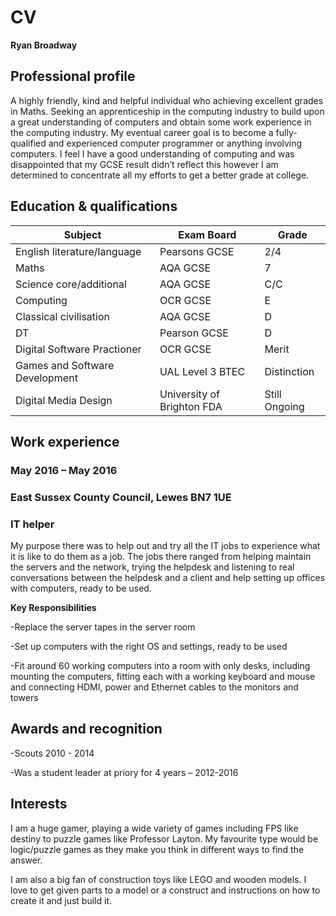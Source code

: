 # CV

**Ryan Broadway**

## Professional profile

A highly friendly, kind and helpful individual who achieving excellent grades in Maths. Seeking an apprenticeship in the computing industry to build upon a great understanding of computers and obtain some work experience in the computing industry. My eventual career goal is to become a fully-qualified and experienced computer programmer or anything involving computers. I feel I have a good understanding of computing and was disappointed that my GCSE result didn’t reflect this however I am determined to concentrate all my efforts to get a better grade at college.
 
## Education & qualifications

  | Subject                        | Exam Board                 | Grade                 |
  |--------------------------------|----------------------------|-----------------------|
  | English literature/language    | Pearsons GCSE              | 2/4                   |
  | Maths                          | AQA GCSE                   | 7                     |
  | Science core/additional        | AQA GCSE                   | C/C                   |
  | Computing                      | OCR GCSE                   | E                     |
  | Classical civilisation         | AQA GCSE                   | D                     |
  | DT                             | Pearson GCSE               | D                     |
  | Digital Software Practioner    | OCR GCSE                   | Merit                 |
  | Games and Software Development | UAL Level 3 BTEC           | Distinction           |
  | Digital Media Design           | University of Brighton FDA | Still Ongoing         |


## Work experience

### May 2016 – May 2016
### East Sussex County Council, Lewes BN7 1UE
### IT helper
My purpose there was to help out and try all the IT jobs to experience what it is like to do them as a job. The jobs there ranged from helping maintain the servers and the network, trying the helpdesk and listening to real conversations between the helpdesk and a client and help setting up offices with computers, ready to be used.
 
**Key Responsibilities**

-Replace the server tapes in the server room

-Set up computers with the right OS and settings, ready to be used

-Fit around 60 working computers into a room with only desks, including mounting the computers, fitting each with a working keyboard and mouse and connecting HDMI, power and Ethernet cables to the monitors and towers
 
## Awards and recognition

-Scouts 2010 - 2014

-Was a student leader at priory for 4 years – 2012-2016 
 
## Interests

I am a huge gamer, playing a wide variety of games including FPS like destiny to puzzle games like Professor Layton. My favourite type would be logic/puzzle games as they make you think in different ways to find the answer.

I am also a big fan of construction toys like LEGO and wooden models. I love to get given parts to a model or a construct and instructions on how to create it and just build it.

